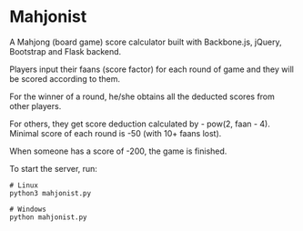 # Mahjonist

A Mahjong (board game) score calculator built with Backbone.js, jQuery, Bootstrap and Flask backend.

Players input their faans (score factor) for each round of game and they will be scored according to them.

For the winner of a round, he/she obtains all the deducted scores from other players.

For others, they get score deduction calculated by - pow(2, faan - 4). Minimal score of each round is -50 (with 10+ faans lost).

When someone has a score of -200, the game is finished.

To start the server, run:

```
# Linux
python3 mahjonist.py

# Windows
python mahjonist.py
```
